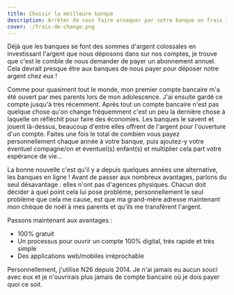 ```yaml
---
title: Choisir la meilleure banque
description: Arrêter de vous faire arnaquer par votre banque en frais inutiles
cover: ./frais-de-change.png
---
```


Déjà que les banques se font des sommes d'argent colossales en investissant l'argent que nous déposons dans sur nos comptes, je trouve que c'est le comble de nous demander de payer un abonnement annuel. Cela devrait presque être aux banques de nous payer pour déposer notre argent chez eux !

Comme pour quasiment tout le monde, mon premier compte bancaire m'a été ouvert par mes parents lors de mon adolescence. J'ai ensuite gardé ce compte jusqu'à très récemment. Après tout un compte bancaire n'est pas quelque chose qu'on change fréquemment c'est un peu la dernière chose à laquelle on réfléchit pour faire des économies. Les banques le savent et jouent là-dessus, beaucoup d'entre elles offrent de l'argent pour l'ouverture d'un compte. Faites une fois le total de combien vous payez personnellement chaque année à votre banque, puis ajoutez-y votre éventuel compagne/on et éventuel(s) enfant(s) et multiplier cela part votre espérance de vie...

La bonne nouvelle c'est qu'il y a depuis quelques années une alternative, les banques en ligne ! Avant de passer aux nombreux avantages, parlons du seul désavantage : elles n'ont pas d'agences physiques. Chacun doit décider à quel point cela lui pose problème, personnellement le seul problème que cela me cause, est que ma grand-mère adresse maintenant mon chèque de noël à mes parents et qu'ils me transfèrent l'argent.

Passons maintenant aux avantages :

- 100% gratuit
- Un processus pour ouvrir un compte 100% digital, très rapide et très simple
- Des applications web/mobiles irréprochable

Personnellement, j'utilise N26 depuis 2014. Je n'ai jamais eu aucun souci avec eux et je n'ouvrirais plus jamais de compte bancaire où je dois payer quoi ce soit.
